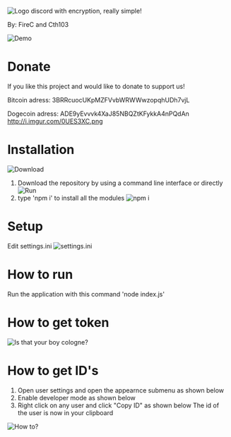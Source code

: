 ![Logo](http://i.imgur.com/1n12yaE.png)
discord with encryption, really simple!

By: FireC and Cth103

![Demo](http://i.imgur.com/AKflgLt.gif)

# Donate
If you like this project and would like to donate to support us! 

Bitcoin adress: 3BRRcuocUKpMZFVvbWRWWwzopqhUDh7vjL 

Dogecoin adress: ADE9yEvvvk4XaJ85NBQZtKFykkA4nPQdAn
http://i.imgur.com/0UES3XC.png

# Installation
![Download](http://i.imgur.com/btDHHM8.gif) 
1. Download the repository by using a command line interface or directly ![Run](http://i.imgur.com/0UES3XC.png)
2. type 'npm i' to install all the modules 
![npm i](http://i.imgur.com/1QztdnP.png)

# Setup
Edit settings.ini
![settings.ini](http://i.imgur.com/3MNh10n.gif)

# How to run
Run the application with this command 'node index.js'

# How to get token
![Is that your boy cologne?](http://i.imgur.com/cD1xPJH.gif)

# How to get ID's
1. Open user settings and open the appearnce submenu as shown below
2. Enable developer mode as shown below
3. Right click on any user and click "Copy ID" as shown below
The id of the user is now in your clipboard

![How to?](http://i.imgur.com/f5Tyqt9.gif)

